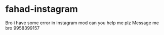 # fahad-instagram


Bro i have some error in instagram mod can you help me plz
Message me bro  9958399157
